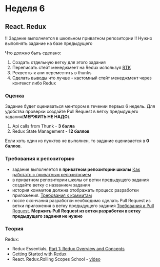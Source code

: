 # Неделя 6

## React. Redux




!! Задание выполняется в школьном приватном репозитории !!
Нужно выполнять задание на базе предыдущего

Что должно быть сделано:

1) Создать отдельную ветку для этого задания
2) Переписать стейт менеджмент на Redux используя [RTK](https://redux-toolkit.js.org/)
3) Реквесты к апи переместить в thunks
4) Сделать выводы что лучше - кастомный стейт менеджмент через контекст либо Redux

### Оценка

Задание будет оцениваться ментором в течении первых 6 недель. Для удобства проверки создайте Pull Request в ветку предыдущего задания(**МЕРЖИТЬ НЕ НАДО**).


1) Api calls from Thunk - **3 балла**
2) Redux State Management - **12 баллов**


Если хоть один из пунктов не выполнен, то задание оценивается в **0 баллов**.

### Требования к репозиторию

- задание выполняется в **приватном репозитории школы** [Как работать с приватным репозиторием](https://docs.rs.school/#/private-repository?id=Как-работать-с-приватным-репозиторием)
- в приватном репозитории школы от ветки предыдущего задания создайте ветку с названием задания
- история коммитов должна отображать процесс разработки приложения. [Требования к коммитам](https://docs.rs.school/#/git-convention?id=Требования-к-именам-коммитов)
- после окончания разработки необходимо сделать Pull Request из ветки приложения в ветку предыдущего задания [Требования к Pull Request](https://docs.rs.school/#/pull-request-review-process?id=Требования-к-pull-request-pr). **Мержить Pull Request из ветки разработки в ветку предыдущего задания не нужно**

### Теория

Redux:
- Redux Essentials, [Part 1: Redux Overview and Concepts](https://redux.js.org/tutorials/essentials/part-1-overview-concepts)
- [Getting Started with Redux](https://redux.js.org/introduction/getting-started)
- React. Redux.Rolling Scopes School - [video](https://www.youtube.com/watch?v=bEHW-Mkdchc&t=1662s)
 
